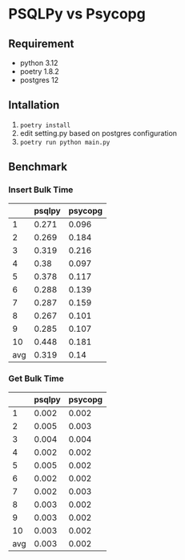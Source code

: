 # PSQLPy vs Psycopg

## Requirement
- python 3.12
- poetry 1.8.2
- postgres 12

## Intallation
1. `poetry install`
1. edit setting.py based on postgres configuration
1. `poetry run python main.py`

## Benchmark
### Insert Bulk Time
|     | psqlpy | psycopg |
|-----|--------|---------|
| 1   | 0.271  | 0.096   |
| 2   | 0.269  | 0.184   |
| 3   | 0.319  | 0.216   |
| 4   | 0.38   | 0.097   |
| 5   | 0.378  | 0.117   |
| 6   | 0.288  | 0.139   |
| 7   | 0.287  | 0.159   |
| 8   | 0.267  | 0.101   |
| 9   | 0.285  | 0.107   |
| 10  | 0.448  | 0.181   |
| avg | 0.319  | 0.14    |


### Get Bulk Time
|     | psqlpy | psycopg |
|-----|--------|---------|
| 1   | 0.002  | 0.002   |
| 2   | 0.005  | 0.003   |
| 3   | 0.004  | 0.004   |
| 4   | 0.002  | 0.002   |
| 5   | 0.005  | 0.002   |
| 6   | 0.002  | 0.002   |
| 7   | 0.002  | 0.003   |
| 8   | 0.003  | 0.002   |
| 9   | 0.003  | 0.002   |
| 10  | 0.003  | 0.002   |
| avg | 0.003  | 0.002   |
